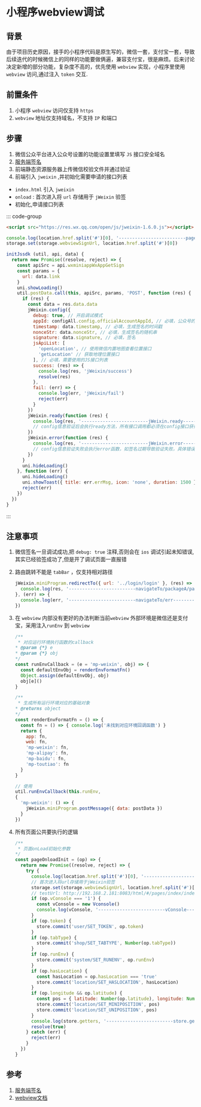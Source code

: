 # 小程序webview调试

## 背景
由于项目历史原因，接手的小程序代码是原生写的，微信一套，支付宝一套，导致后续迭代的时候微信上的同样的功能要做俩遍，兼容支付宝，很是麻烦。后来讨论决定新增的部分功能，复杂度不高的，优先使用 `webview` 实现，小程序里使用 `webview` 访问,通过注入 `token` 交互.

## 前置条件
1. 小程序 `webview` 访问仅支持 `https`
1. `webview` 地址仅支持域名，不支持 `IP` 和端口

## 步骤
1. 微信公众平台进入公众号设置的功能设置里填写 `JS` 接口安全域名
1. [服务端签名](https://developers.weixin.qq.com/doc/offiaccount/OA_Web_Apps/JS-SDK.html#4 '服务端签名')
1. 前端静态资源服务器上传微信校验文件并通过验证
1. 前端引入 `jweixin` ,并初始化需要申请的接口列表
  * `index.html` 引入 `jweixin`
  * `onload` : 首次进入将 `url` 存储用于 `jWeixin` 验签
  * 初始化,申请接口列表

  ::: code-group
  ```html [index.html]
  <script src="https://res.wx.qq.com/open/js/jweixin-1.6.0.js"></script>
  ```
  ```js [index.vue]
  console.log(location.href.split('#')[0], '-------------------------pageOnloadInit执行----------------------')
  storage.set(storage.webviewSignUrl, location.href.split('#')[0])
  ```
  ```js [jWeixin.js]
  initJssdk (util, api, data) {
    return new Promise((resolve, reject) => {
      const apiSrc = api.wxminiappWxAppGetSign
      const params = {
        url: data.link
      }
      uni.showLoading()
      util.postData.call(this, apiSrc, params, 'POST', function (res) {
        if (res) {
          const data = res.data.data
          jWeixin.config({
            debug: true, // 开启调试模式
            appId: configAll.config.officialAccountAppId, // 必填，公众号的唯一标识
            timestamp: data.timestamp, // 必填，生成签名的时间戳
            nonceStr: data.nonceStr, // 必填，生成签名的随机串
            signature: data.signature, // 必填，签名
            jsApiList: [
              'openLocation', // 使用微信内置地图查看位置接口
              'getLocation' // 获取地理位置接口
            ], // 必填，需要使用的JS接口列表
            success: (res) => {
              console.log(res, 'jWeixin/success')
              resolve(res)
            },
            fail: (err) => {
              console.log(err, 'jWeixin/fail')
              reject(err)
            }
          })
          jWeixin.ready(function (res) {
            console.log(res, '-------------------------jWeixin.ready----------------------')
            // config信息验证后会执行ready方法，所有接口调用都必须在config接口获得结果之后，config是一个客户端的异步操作，所以如果需要在页面加载时就调用相关接口，则须把相关接口放在ready函数中调用来确保正确执行。对于用户触发时才调用的接口，则可以直接调用，不需要放在ready函数中。
          })
          jWeixin.error(function (res) {
            console.log(res, '-------------------------jWeixin.error----------------------')
            // config信息验证失败会执行error函数，如签名过期导致验证失败，具体错误信息可以打开config的debug模式查看，也可以在返回的res参数中查看，对于SPA可以在这里更新签名。
          })
        }
        uni.hideLoading()
      }, function (err) {
        uni.hideLoading()
        uni.showToast({ title: err.errMsg, icon: 'none', duration: 1500 })
        reject(err)
      })
    })
  }
  ```
  :::

## 注意事项
1. 微信签名一旦调试成功,把 `debug: true` 注释,否则会在 `ios` 调试引起未知错误,其实已经验签成功了,但是开了调试页面一直报错
1. 路由跳转不能是 `tabBar` ，仅支持相对路径

    ```js
    jWeixin.miniProgram.redirectTo({ url: '../login/login' }, (res) => {
      console.log(res, '-------------------------navigateTo/packageA/pages/login/login----------------------')
    }, (err) => {
      console.log(err, '-------------------------navigateTo/err----------------------')
    })
    ```


1. 在 `webview` 内部没有更好的办法判断当前`webview` 外部环境是微信还是支付宝，采用注入`runEnv` 到 `webview`

      ```js
      /**
       * 对应运行环境执行函数的callback
      * @param {*} e
      * @param {*} obj
      */
      const runEnvCallback = (e = 'mp-weixin', obj) => {
        const defaultEnvObj = renderEnvFormatFn()
        Object.assign(defaultEnvObj, obj)
        obj[e]()
      }

      /**
       * 生成所有运行环境对应的基础对象
      * @returns object
      */
      const renderEnvFormatFn = () => {
        const fn = () => { console.log('未找到对应环境回调函数') }
        return {
          app: fn,
          web: fn,
          'mp-weixin': fn,
          'mp-alipay': fn,
          'mp-baidu': fn,
          'mp-toutiao': fn
        }
      }

      // 使用
      util.runEnvCallback(this.runEnv,
      {
        'mp-weixin': () => {
          jWeixin.miniProgram.postMessage({ data: postData })
        }
      })
      ```

1. 所有页面公共要执行的逻辑

      ```js
      /**
       * 页面onLoad初始化参数
      */
      const pageOnloadInit = (op) => {
        return new Promise((resolve, reject) => {
          try {
            console.log(location.href.split('#')[0], '-------------------------pageOnloadInit执行----------------------')
            // 首次进入将url存储用于jWeixin验签
            storage.set(storage.webviewSignUrl, location.href.split('#')[0])
            // testUrl: http://192.168.2.181:8083/html/#/pages/index/index?token=831eb544-aa27-4869-a878-3c5eb7ac5417
            if (op.vConsole === '1') {
              const vConsole = new Vconsole()
              console.log(vConsole, '-------------------------vConsole----------------------')
            }
            if (op.token) {
              store.commit('user/SET_TOKEN', op.token)
            }
            if (op.tabType) {
              store.commit('shop/SET_TABTYPE', Number(op.tabType))
            }
            if (op.runEnv) {
              store.commit('system/SET_RUNENV', op.runEnv)
            }
            if (op.hasLocation) {
              const hasLocation = op.hasLocation === 'true'
              store.commit('location/SET_HASLOCATION', hasLocation)
            }
            if (op.longitude && op.latitude) {
              const pos = { latitude: Number(op.latitude), longitude: Number(op.longitude) }
              store.commit('location/SET_MINIPOSITION', pos)
              store.commit('location/SET_UNIPOSITION', pos)
            }
            console.log(store.getters, '-------------------------store.getters----------------------')
            resolve(true)
          } catch (err) {
            reject(err)
          }
        })
      }
      ```

## 参考
1. [服务端签名](https://developers.weixin.qq.com/doc/offiaccount/OA_Web_Apps/JS-SDK.html#4 '服务端签名')
1. [webview文档](https://developers.weixin.qq.com/miniprogram/dev/component/web-view.html 'webview文档')
